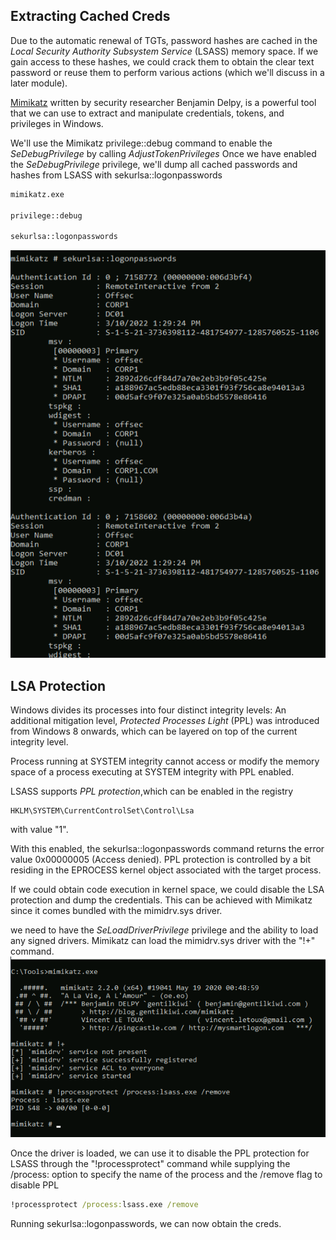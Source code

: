 ## Extracting Cached Creds
Due to the automatic renewal of TGTs, password hashes are cached in the _Local Security Authority Subsystem Service_ (LSASS) memory space.
If we gain access to these hashes, we could crack them to obtain the clear text password or reuse them to perform various actions (which we'll discuss in a later module).

[Mimikatz](https://github.com/gentilkiwi/mimikatz) written by security researcher Benjamin Delpy, is a powerful tool that we can use to extract and manipulate credentials, tokens, and privileges in Windows.

 We'll use the Mimikatz privilege::debug command to enable the _SeDebugPrivilege_ by calling _AdjustTokenPrivileges_
 Once we have enabled the _SeDebugPrivilege_ privilege, we'll dump all cached passwords and hashes from LSASS with sekurlsa::logonpasswords
 
 ```cmd
mimikatz.exe

privilege::debug

sekurlsa::logonpasswords
```

![](../../../Screenshots/mpd-wtvm.png)

## LSA Protection
Windows divides its processes into four distinct integrity levels:
An additional mitigation level, _Protected Processes Light_ (PPL) was introduced from Windows 8 onwards, which can be layered on top of the current integrity level.

Process running at SYSTEM integrity cannot access or modify the memory space of a process executing at SYSTEM integrity with PPL enabled.

LSASS supports _PPL protection_,which can be enabled in the registry
```PATH
HKLM\SYSTEM\CurrentControlSet\Control\Lsa
```
with value "1".

With this enabled, the sekurlsa::logonpasswords command returns the error value 0x00000005 (Access denied).
PPL protection is controlled by a bit residing in the EPROCESS kernel object associated with the target process.

If we could obtain code execution in kernel space, we could disable the LSA protection and dump the credentials.
This can be achieved with Mimikatz since it comes bundled with the mimidrv.sys driver.

we need to have the _SeLoadDriverPrivilege_ privilege and the ability to load any signed drivers. Mimikatz can load the mimidrv.sys driver with the "!+" command.
![](../../../Screenshots/bkp-m.png)

Once the driver is loaded, we can use it to disable the PPL protection for LSASS through the "!processprotect" command while supplying the /process: option to specify the name of the process and the /remove flag to disable PPL
```cmd
!processprotect /process:lsass.exe /remove
```

Running sekurlsa::logonpasswords, we can now obtain the creds.

